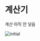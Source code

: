 # 계산기

계산 아직 안 넣음

![initial](https://user-images.githubusercontent.com/97094633/162253515-8964b7d6-209e-4087-8e95-c1d3e4a2d262.png)
